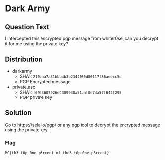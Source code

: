 # Dark Army

## Question Text

I intercepted this encrypted pgp message from whiter0se, can you decrypt it for me using the private key?

## Distribution
- darkarmy
    - SHA1: `210aaa7a31bbb4b3b2344080d80117f86aeecc5d`
    - PGP Encrypted message
- private.asc
    - SHA1: `f69f3607926e4389930a51baf0e74a57f642f295`
    - PGP private key

## Solution
Go to https://sela.io/pgp/ or any pgp tool to decrypt the encrypted message using the private key.

### Flag
`MC{th3_t0p_0ne_p3rcent_of_the3_t0p_0ne_p3rcent}`

